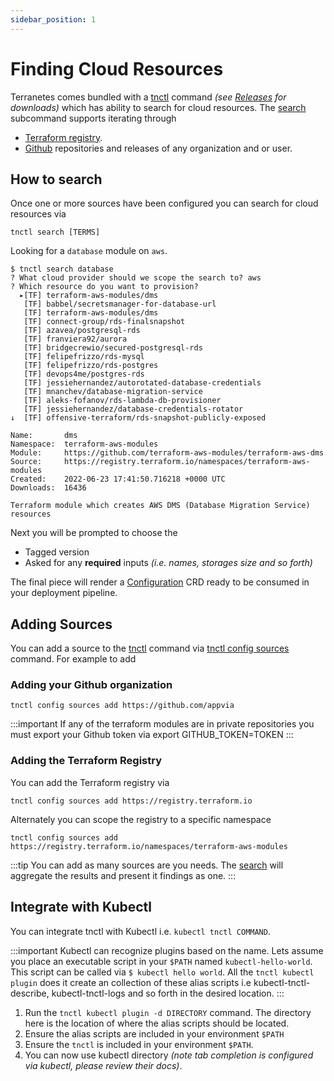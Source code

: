 ```yaml
---
sidebar_position: 1
---
```


# Finding Cloud Resources

Terranetes comes bundled with a [tnctl](docs/terranetes-controller/cli/tnctl.md) command _(see [Releases](docs/terranetes-controller/releases.md) for downloads)_ which has ability to search for cloud resources. The [search](docs/terranetes-controller/cli/tnctl_search.md) subcommand supports iterating through

* [Terraform registry](https://registry.terraform.io).
* [Github](https://github.com) repositories and releases of any organization and or user.

## How to search

Once one or more sources have been configured you can search for cloud resources via

```shell
tnctl search [TERMS]
```

Looking for a `database` module on `aws`.

```shell
$ tnctl search database
? What cloud provider should we scope the search to? aws
? Which resource do you want to provision?
  ▸[TF] terraform-aws-modules/dms
   [TF] babbel/secretsmanager-for-database-url
   [TF] terraform-aws-modules/dms
   [TF] connect-group/rds-finalsnapshot
   [TF] azavea/postgresql-rds
   [TF] franviera92/aurora
   [TF] bridgecrewio/secured-postgresql-rds
   [TF] felipefrizzo/rds-mysql
   [TF] felipefrizzo/rds-postgres
   [TF] devops4me/postgres-rds
   [TF] jessiehernandez/autorotated-database-credentials
   [TF] mnanchev/database-migration-service
   [TF] aleks-fofanov/rds-lambda-db-provisioner
   [TF] jessiehernandez/database-credentials-rotator
↓  [TF] offensive-terraform/rds-snapshot-publicly-exposed

Name:       dms
Namespace:  terraform-aws-modules
Module:     https://github.com/terraform-aws-modules/terraform-aws-dms
Source:     https://registry.terraform.io/namespaces/terraform-aws-modules
Created:    2022-06-23 17:41:50.716218 +0000 UTC
Downloads:  16436

Terraform module which creates AWS DMS (Database Migration Service) resources
```

Next you will be prompted to choose the

* Tagged version
* Asked for any **required** inputs _(i.e. names, storages size and so forth)_

The final piece will render a [Configuration](docs/terranetes-controller/reference/configurations.terraform.appvia.io.md) CRD ready to be consumed in your deployment pipeline.

## Adding Sources

You can add a source to the [tnctl](docs/terranetes-controller/cli/tnctl.md) command via [tnctl config sources](docs/terranetes-controller/cli/tnctl_config_sources.md) command. For example to add

### Adding your Github organization

```shell
tnctl config sources add https://github.com/appvia
```

:::important
If any of the terraform modules are in private repositories you must export your Github token via export GITHUB_TOKEN=TOKEN
:::

### Adding the Terraform Registry

You can add the Terraform registry via

```shell
tnctl config sources add https://registry.terraform.io
```

Alternately you can scope the registry to a specific namespace

```shell
tnctl config sources add https://registry.terraform.io/namespaces/terraform-aws-modules
```

:::tip
You can add as many sources are you needs. The [search](docs/terranetes-controller/cli/tnctl_search.md) will aggregate the results and present it findings as one.
:::

## Integrate with Kubectl

You can integrate tnctl with Kubectl i.e. `kubectl tnctl COMMAND`.

:::important
Kubectl can recognize plugins based on the name. Lets assume you place an executable script in your `$PATH` named `kubectl-hello-world`. This script can be called via `$ kubectl hello world`. All the `tnctl kubectl plugin` does it create an collection of these alias scripts i.e kubectl-tnctl-describe, kubectl-tnctl-logs and so forth in the desired location.
:::

1. Run the `tnctl kubectl plugin -d DIRECTORY` command. The directory here is the location of where the alias scripts should be located.
2. Ensure the alias scripts are included in your environment `$PATH`
3. Ensure the `tnctl` is included in your environment `$PATH`.
4. You can now use kubectl directory _(note tab completion is configured via kubectl, please review their docs)_.

